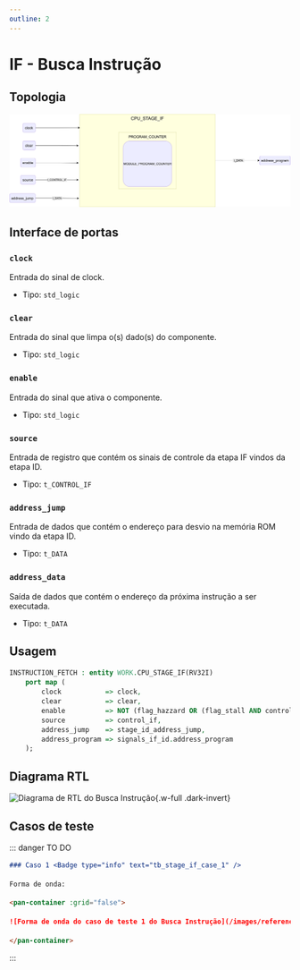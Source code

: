 ```yaml
---
outline: 2
---
```


# IF - Busca Instrução

## Topologia

![alt text](/public/images/reference/report_components/cpu_stage_if.drawio.svg)

## Interface de portas

### `clock` <Badge type="success" text="INPUT" />

Entrada do sinal de clock.

- Tipo: `std_logic`

### `clear` <Badge type="success" text="INPUT" />

Entrada do sinal que limpa o(s) dado(s) do componente.

- Tipo: `std_logic`

### `enable` <Badge type="success" text="INPUT" />

Entrada do sinal que ativa o componente.

- Tipo: `std_logic`

### `source` <Badge type="success" text="INPUT" />

Entrada de registro que contém os sinais de controle da etapa IF vindos da etapa ID.

- Tipo: `t_CONTROL_IF`

### `address_jump` <Badge type="success" text="INPUT" />

Entrada de dados que contém o endereço para desvio na memória ROM vindo da etapa ID.

- Tipo: `t_DATA`

### `address_data` <Badge type="danger" text="OUTPUT" />

Saída de dados que contém o endereço da próxima instrução a ser executada.

- Tipo: `t_DATA`

## Usagem

```vhdl
INSTRUCTION_FETCH : entity WORK.CPU_STAGE_IF(RV32I)
    port map (
        clock           => clock,
        clear           => clear,
        enable          => NOT (flag_hazzard OR (flag_stall AND control_if.enable_stall)),
        source          => control_if,
        address_jump    => stage_id_address_jump,
        address_program => signals_if_id.address_program
    );
```

## Diagrama RTL

<pan-container>

![Diagrama de RTL do Busca Instrução](/images/reference/entities/stage_if_netlist.svg){.w-full .dark-invert}

</pan-container>

## Casos de teste

::: danger TO DO

```md
### Caso 1 <Badge type="info" text="tb_stage_if_case_1" />

Forma de onda:

<pan-container :grid="false">

![Forma de onda do caso de teste 1 do Busca Instrução](/images/reference/entities/tb_stage_if_case_1.svg){.w-full .dark-invert}

</pan-container>

```

:::
